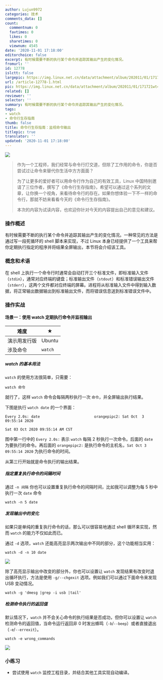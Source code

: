 ```yaml
---
author: Lujun9972
categories: 技术
comments_data: []
count:
  commentnum: 0
  favtimes: 0
  likes: 0
  sharetimes: 0
  viewnum: 4545
date: '2020-11-01 17:18:00'
editorchoice: false
excerpt: 有时候需要不断的执行某个命令并追踪其输出产生的变化情况。
fromurl: ''
id: 12778
islctt: false
largepic: https://img.linux.net.cn/data/attachment/album/202011/01/171721wt4s8s498cd389s4.jpg
url: /article-12778-1.html
pic: https://img.linux.net.cn/data/attachment/album/202011/01/171721wt4s8s498cd389s4.jpg.thumb.jpg
related: []
reviewer: ''
selector: ''
summary: 有时候需要不断的执行某个命令并追踪其输出产生的变化情况。
tags:
- watch
- 命令行生存指南
thumb: false
title: 命令行生存指南：监视命令输出
titlepic: true
translator: ''
updated: '2020-11-01 17:18:00'
---
```


![](/data/attachment/album/202011/01/171721wt4s8s498cd389s4.jpg)



> 
> 作为一个工程师，我们经常与命令行打交道，但除了工作用的命令，你是否尝试过让命令来替代你生活中方方面面？
> 
> 
> 为了让更多的爱好者可以用命令行作为自己的有效工具，Linux 中国特别邀请了三位作者，撰写了《命令行生存指南》，希望可以通过这个系列的文章，让你换一个视角，来看待命令行的存在。如果你想体验一下不一样的命令行，那就不妨来看看今天的《命令行生存指南》。
> 
> 
> 本次的内容为试读内容，也欢迎你针对今天的内容提出自己的意见和建议。
> 
> 
> 


### 操作概述


有时候需要不断的执行某个命令并追踪其输出产生的变化情况。一种常见的方法是通过写一段死循环的 shell 脚本来实现，不过 Linux 本身已经提供了一个工具来帮你定期执行指定的程序并将结果全屏输出，本节将会介绍该工具。


### 概念和术语


在 shell 上执行一个命令行时通常会自动打开三个标准文件，即标准输入文件（`stdin`），通常对应终端的键盘；标准输出文件（`stdout`）和标准错误输出文件（`stderr`），这两个文件都对应终端的屏幕。进程将从标准输入文件中得到输入数据，将正常输出数据输出到标准输出文件，而将错误信息送到标准错误文件中。


### 操作实战


#### 场景一：使用 watch 定期执行命令并监视输出




| 难度 | ★ |
| --- | --- |
| 演示用发行版 | Ubuntu |
| 涉及命令 | `watch` |


##### watch 的基本用法


`watch` 的使用方法很简单，只需要： 



```
watch 命令

```

就行了，这样 `watch` 命令会每隔两秒执行一次 `命令`，并全屏输出执行结果。


下图是执行 `watch date` 的一个界面： 



```
Every 2.0s: date                         orangepipc2: Sat Oct  3 09:55:14 2020

Sat 03 Oct 2020 09:55:14 AM CST

```

图中第一行中的 `Every 2.0s:` 表示 `watch` 每隔 2 秒执行一次命令。后面的 `date` 为要执行的命令。再后面的 `orangepipc2:` 是执行命令的主机名，`Sat Oct 3 09:55:14 2020` 为执行命令的时间。


从第三行开始就是命令执行的输出结果。


##### 指定重复执行命令的间隔时间


通过 `-n 间隔` 你也可以设置重复执行命令的间隔时间，比如我可以调整为每 5 秒中执行一次 `date` 命令



```
watch -n 5 date
```

##### 发现输出中的变化


如果只是单纯的重复执行命令的话，那么可以很容易地通过 shell 循环来实现，然而 `watch` 的能力不仅如此而已。


通过 `-d` 选项，`watch` 还能高亮显示两次输出中不同的部分，这个功能相当实用： 



```
watch -d -n 10 date
```

![](/data/attachment/album/202011/01/171038ul3mypkrl43y1n81.png)


除了高亮显示输出中改变的部分外，你也可以设置让 `watch` 发现结果有改变时退出循环执行，方法是使用 `-g/--chgexit` 选项。例如我们可以通过下面命令来发现 USB 变动情况。 



```
watch -g 'dmesg |grep -i usb |tail'
```

##### 检测命令执行的返回值


默认情况下，`watch` 并不会关心命令的执行结果是否成功，但你可以设置让 `watch` 检测命令的返回值，当命令运行返回非 0 时发出蜂鸣（`-b`/`--beep`）或者直接退出（`-e`/`--errexit`）。



```
watch -e wrong_commands
```

![](/data/attachment/album/202011/01/171058xrrgrwqmm6lwm8rw.png)


### 小练习


* 尝试使用 `watch` 监控工程目录，并结合其他工具实现自动编译。